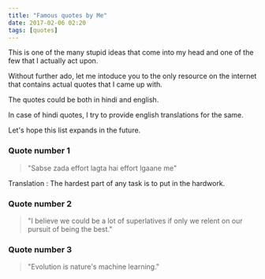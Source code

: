 ```yaml
---
title: "Famous quotes by Me"
date: 2017-02-06 02:20
tags: [quotes]
---
```


This is one of the many stupid ideas that come into my head and one of the few that I actually act upon.  

Without further ado, let me intoduce you to the only resource on the internet that contains actual quotes that I came up with.   

The quotes could be both in hindi and english.  

In case of hindi quotes, I try to provide english translations for the same.

Let's hope this list expands in the future.

<h3>Quote number 1</h3>  

> "Sabse zada effort lagta hai effort lgaane me"  

Translation : The hardest part of any task is to put in the hardwork.

<h3>Quote number 2</h3>  

> "I believe we could be a lot of superlatives if only we relent on our pursuit of being the best."  

<h3>Quote number 3</h3>  

> "Evolution is nature's machine learning."  
